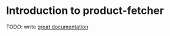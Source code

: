 # Introduction to product-fetcher

TODO: write [great documentation](http://jacobian.org/writing/what-to-write/)
